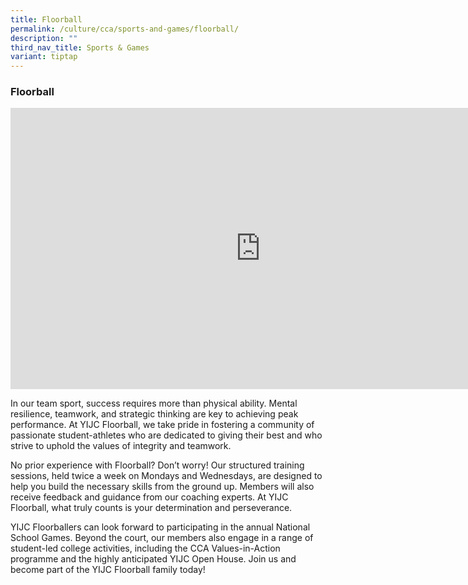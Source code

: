 ```yaml
---
title: Floorball
permalink: /culture/cca/sports-and-games/floorball/
description: ""
third_nav_title: Sports & Games
variant: tiptap
---
```

<h3><strong>Floorball</strong></h3>
<div class="iframe-wrapper">
<iframe height="450" width="800" allowfullscreen="true" frameborder="0" src="https://www.youtube.com/embed/qCC1uJF8ZsQ"></iframe>
</div>
<p>In our team sport, success requires more than physical ability. Mental
resilience, teamwork, and strategic thinking are key to achieving peak
performance. At YIJC Floorball, we take pride in fostering a community
of passionate student-athletes who are dedicated to giving their best and
who strive to uphold the values of integrity and teamwork.</p>
<p>No prior experience with Floorball? Don’t worry! Our structured training
sessions, held twice a week on Mondays and Wednesdays, are designed to
help you build the necessary skills from the ground up. Members will also
receive feedback and guidance from our coaching experts. At YIJC Floorball,
what truly counts is your determination and perseverance.</p>
<p>YIJC Floorballers can look forward to participating in the annual National
School Games. Beyond the court, our members also engage in a range of student-led
college activities, including the CCA Values-in-Action programme and the
highly anticipated YIJC Open House. Join us and become part of the YIJC
Floorball family today!</p>